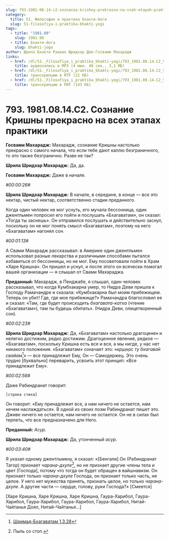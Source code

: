 ```yaml
---
slug: 793-1981-08-14-c2-soznanie-krishny-prekrasno-na-vseh-etapah-praktiki
category:
  title: 51. Философия и практика бхакти-йоги
  slug: 51-filosofiya-i-praktika-bhakti-yogi
tags:
  - title: "1981.08"
    slug: 1981-08
  - title: Бхакти-йога
    slug: bhakti-joga
author: Шрила Бхакти Ракшак Шридхар Дев-Госвами Махарадж
links:
  - href: /dl/51._Filosofiya_i_praktika_bhakti-yogi/793_1981.08.14.C2_SridharMj_Soznanie_Krishny_prekrasno_na_vseh_jetapah_praktiki.mp3
    title: аудиозапись в MP3 (4 мин. 49 сек., 3,1 МБ)
  - href: /dl/51._Filosofiya_i_praktika_bhakti-yogi/793_1981.08.14.C2_SridharMj_Soznanie_Krishny_prekrasno_na_vseh_jetapah_praktiki.rtf
    title: транскрипцию в RTF (21 КБ)
  - href: /dl/51._Filosofiya_i_praktika_bhakti-yogi/793_1981.08.14.C2_SridharMj_Soznanie_Krishny_prekrasno_na_vseh_jetapah_praktiki.pdf
    title: транскрипцию в PDF (143 КБ)
---
```


# 793. 1981.08.14.C2. Сознание Кришны прекрасно на всех этапах практики

**Госвами Махарадж:** Махарадж, сознание Кришны настолько прекрасно с самого начала, что если тебе дают каплю безграничного, то это также безгранично. Разве не так?

**Шрила Шридхар Махарадж:** Да, да.

**Госвами Махарадж:** Даже в начале.

*#00:00:26#*

**Шрила Шридхар Махарадж:** В начале, в середине, в конце — все это нектар, чистый нектар, соответственно стадии преданного.

Когда один человек не мог уснуть, его мучала бессонница, один джентльмен попросил его пойти и послушать «Бхагаватам», он сказал: «Тогда ты заснешь». Он отправился послушать и действительно заснул, поскольку он не мог понять смысл «Бхагаватам», поэтому на него «Бхагаватам» нагонял сон.

*#00:01:13#*

А Свами Махарадж рассказывал: в Америке один джентльмен использовал разные лекарства и различными способами пытался избавиться от бессонницы, но не мог. Ему посоветовали пойти в Храм «Харе Кришна». Он пришел и уснул, и после этого он всячески помогал вашей организации — я слышал от Свами Махараджа.

**Преданный:** Махарадж, в Пенджабе, я слышал, один человек рассказывал, что когда Кумбхакарна умер, то Нидра Деви пришла к Господу Рамачандре и сказала: «Кумбхакарна был моим прибежищем. Теперь он убит! Где, где мое прибежище?» Рамачандра благословил ее и сказал: «Там, где будет происходить *бхагавата-катха* (чтение «Бхагаватам»), там ты будешь обитать». (Нидра Деви, олицетворенный сон).

*#00:02:23#*

**Шрила Шридхар Махарадж:** Да, «Бхагаватам» настолько драгоценен и нелегко достижим, редко достижим. Драгоценное явление, редкое — «Бхагаватам», поскольку Кришна есть все и вся, а мы нигде, у нас нет никакого положения. «Бхагаватам» означает это: «*кр̣ш̣н̣ас ту бхагава̄н свайам*[^_ftn1]» — все принадлежит Ему, Он — Самодержец. Это очень трудно [буквально] переварить, усвоить этот принцип: «Все принадлежит Ему».

*#00:02:56#*

Даже Рабиндранат говорит:

    [строка стиха]

Он говорит: «Ему принадлежит все, а нам ничего не остается, нам нечем наслаждаться». В одной из своих поэм Рабиндранат пишет это. *Дживе* ничего не остается, нам ничего не остается. Он не в силах был терпеть, что все предназначено для Него.

**Преданный:** *Асур*.

**Шрила Шридхар Махарадж:** Да, утонченный *асур*.

*#00:03:40#*

Я указал одному джентльмену, я сказал: «[Бенгали] Он (Рабиндранат Тагор) признает *чаран̣а-дхуле*[^_ftn2], но не признает другие члены тела и цвет [Господа], потому что тогда он будет обращен в вайшнавизм. Он признает только *чаран̣а-дхуле* Господа, он признает только часть, не целое. У него нет мужества принять, признать целое, но только *чаран̣а-дхуле*. А другие части — сердце, голову, руки Господа?» [Смеется]

[Харе Кришна, Харе Кришна, Харе Кришна, Гаура-Харибол, Гаура-Харибол, Гаура-Харибол, Гаура-Харибол, Гаура-Харибол, Нитай-Чайтанья Доял, Нитай-Чайтанья…]



[^_ftn1]: [Шримад-Бхагаватам 1.3.28](../notes/shrimad-bhagavatam/shrimad-bhagavatam-1-3-28.md)

[^_ftn2]: Пыль со стоп.

